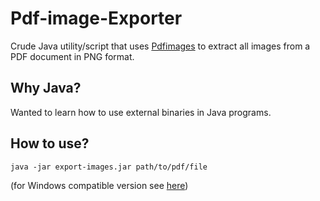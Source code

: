 # Pdf-image-Exporter

Crude Java utility/script that uses [Pdfimages](https://en.wikipedia.org/wiki/Pdfimages) to extract all images from a PDF document in PNG format.

## Why Java?

Wanted to learn how to use external binaries in Java programs.

## How to use?

```
java -jar export-images.jar path/to/pdf/file
```

(for Windows compatible version see [here](https://github.com/pgram1/Pdf-image-Exporter/releases/tag/v1.1))
